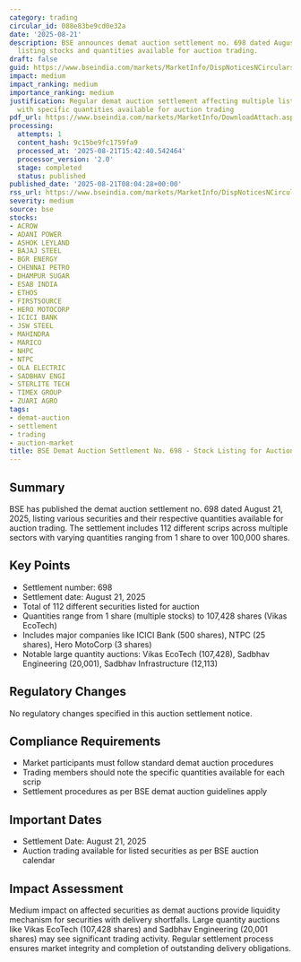 ```yaml
---
category: trading
circular_id: 088e83be9cd0e32a
date: '2025-08-21'
description: BSE announces demat auction settlement no. 698 dated August 21, 2025,
  listing stocks and quantities available for auction trading.
draft: false
guid: https://www.bseindia.com/markets/MarketInfo/DispNoticesNCirculars.aspx?Noticeid={98E55849-CC5F-4DDA-905F-A46123424B79}&noticeno=20250821-8&dt=08/21/2025&icount=8&totcount=63&flag=0
impact: medium
impact_ranking: medium
importance_ranking: medium
justification: Regular demat auction settlement affecting multiple listed securities
  with specific quantities available for auction trading
pdf_url: https://www.bseindia.com/markets/MarketInfo/DownloadAttach.aspx?id=20250821-8&attachedId=9951c8db-7d0e-46ff-af5c-22eecdf16284
processing:
  attempts: 1
  content_hash: 9c15be9fc1759fa9
  processed_at: '2025-08-21T15:42:40.542464'
  processor_version: '2.0'
  stage: completed
  status: published
published_date: '2025-08-21T08:04:28+00:00'
rss_url: https://www.bseindia.com/markets/MarketInfo/DispNoticesNCirculars.aspx?Noticeid={98E55849-CC5F-4DDA-905F-A46123424B79}&noticeno=20250821-8&dt=08/21/2025&icount=8&totcount=63&flag=0
severity: medium
source: bse
stocks:
- ACROW
- ADANI POWER
- ASHOK LEYLAND
- BAJAJ STEEL
- BGR ENERGY
- CHENNAI PETRO
- DHAMPUR SUGAR
- ESAB INDIA
- ETHOS
- FIRSTSOURCE
- HERO MOTOCORP
- ICICI BANK
- JSW STEEL
- MAHINDRA
- MARICO
- NHPC
- NTPC
- OLA ELECTRIC
- SADBHAV ENGI
- STERLITE TECH
- TIMEX GROUP
- ZUARI AGRO
tags:
- demat-auction
- settlement
- trading
- auction-market
title: BSE Demat Auction Settlement No. 698 - Stock Listing for Auction
---
```


## Summary

BSE has published the demat auction settlement no. 698 dated August 21, 2025, listing various securities and their respective quantities available for auction trading. The settlement includes 112 different scrips across multiple sectors with varying quantities ranging from 1 share to over 100,000 shares.

## Key Points

- Settlement number: 698
- Settlement date: August 21, 2025
- Total of 112 different securities listed for auction
- Quantities range from 1 share (multiple stocks) to 107,428 shares (Vikas EcoTech)
- Includes major companies like ICICI Bank (500 shares), NTPC (25 shares), Hero MotoCorp (3 shares)
- Notable large quantity auctions: Vikas EcoTech (107,428), Sadbhav Engineering (20,001), Sadbhav Infrastructure (12,113)

## Regulatory Changes

No regulatory changes specified in this auction settlement notice.

## Compliance Requirements

- Market participants must follow standard demat auction procedures
- Trading members should note the specific quantities available for each scrip
- Settlement procedures as per BSE demat auction guidelines apply

## Important Dates

- Settlement Date: August 21, 2025
- Auction trading available for listed securities as per BSE auction calendar

## Impact Assessment

Medium impact on affected securities as demat auctions provide liquidity mechanism for securities with delivery shortfalls. Large quantity auctions like Vikas EcoTech (107,428 shares) and Sadbhav Engineering (20,001 shares) may see significant trading activity. Regular settlement process ensures market integrity and completion of outstanding delivery obligations.